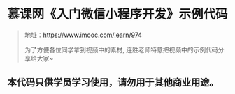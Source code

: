 # 慕课网《入门微信小程序开发》示例代码
> 地址：https://www.imooc.com/learn/974
>
> 为了方便各位同学拿到视频中的素材, 连胜老师特意把视频中的示例代码分享给大家~

## 本代码只供学员学习使用，请勿用于其他商业用途。


